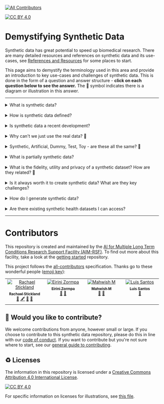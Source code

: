 <!-- ALL-CONTRIBUTORS-BADGE:START - Do not remove or modify this section -->
[![All Contributors](https://img.shields.io/badge/all_contributors-4-orange.svg?style=flat-square)](#contributors)
<!-- ALL-CONTRIBUTORS-BADGE:END -->

[![CC BY 4.0][cc-by-shield]][cc-by]

# Demystifying Synthetic Data 

Synthetic data has great potential to speed up biomedical research. There are many detailed resources and references on synthetic data and its use-cases, see [References and Resources](references-and-resources.md) for some places to start. 

This page aims to demystify the terminology used in this area and provide an introduction to key use-cases and challenges of synthetic data. This is done in the form of a question and answer structure - **click on each question below to see the answer.** The 🎨 symbol indicates there is a diagram or illustration in this answer. 

---

<details>
  <summary>What is synthetic data?</summary>  
  <br />

  > Synthetic data are artificially generated data which replicate original features and patterns of real-world data.
  </details>

<br />

<details>
  <summary>How is synthetic data defined?</summary>  
  <br />

  > There are various definitions of synthetic data. Here are 3 examples:
  > 
  > "Synthetic data is data that has been generated using a purpose-built mathematical model or algorithm, with the aim of solving a (set of) data science task(s)."([Reference 5](references-and-resources.md)) 
  > 
  > "Conceptually, synthetic data are artificial data that mimics the properties of and relationships in real data. The quality of synthetic data depends on the approach taken to synthetic data generation."([Reference 6](references-and-resources.md)) 
  >
  > "Synthetic data are microdata records created to improve data utility while preventing disclosure of confidential respondent information. Synthetic data is created by statistically modelling original data and then using those models to generate new data values that reproduce the original data’s statistical properties …" Source: US Census Bureau, ([Reference 1](references-and-resources.md)) 

  </details>

<br />

<details>
  <summary>Is synthetic data a recent development?</summary>  
  <br />

  > No. Using computer-generated data to solve tasks and generate new data is not a new idea; simulation and modelling approaches have been used for decades in science and technology spaces. However, newer developments relate to the growing application of synthetic data to manage the disclosure risk of sensitive health care data. 
</details>

<br />

<details>
  <summary>Why can't we just use the real data? 🎨 </summary>  
  <br />
  
  > It can be confusing if 'made up' data is used instead of real data. In nearly all situations, the real data is what we should use to make final conclusions and decisions. However, there are points along the research process where it is challenging to use the real data (for example, privacy concerns) and a synthetic version (that matches the real data in some way but is not the real data) may help researchers and other users of this data.
  >
  > Health databases can contain sensitive personal information about a large group of people, making the hosting and sharing of these databases challenging. We do have some good anonymisation approaches to remove the risk of disclosure, however some risk will always remain. Accessing these databases can also cost money.
  > 
  > For these reasons above, and more, scientists working in health-care and biomedical research have sought to overcome some of these privacy concerns by generating synthetic versions of datasets of interest. In theory, the synthetic data should be safer and easier to access, therefore allowing researchers to learn the structure, features and patterns of the real dataset without actually accessing it directly. Easier and earlier access should facilitate promotion of these datasets, training of people and acceleration/refinement of research workflows. 
  > 
  > In the context of AI,  synthetic data that closely match the statistical properties of the real data can be used to train and validate machine learning models; synthetic datasets can be created to be different from the real data in specific ways to address a certain bias in the real data, for example under-sampling of sub-groups within a population.

  <img align="center" width="50%" height="50%" src="illustrations/DataArePeople.jpg" alt=Data Are People>

</details>

<br />

<details>
  <summary>Synthetic, Artificial, Dummy, Test, Toy - are these all the same? 🎨 </summary>  
  <br />
  
  > Many terms are used interchangeably. Synthetic data and Artificial data typically refer to the same concept; often synthetic data is said to be artificially generated. Simulated data or Augmented data are sometimes used in replacement of synthetic data, but can be best thought of as methods used to generate the synthetic data i.e. via simulations and mathematical modelling. The low fidelity space can be less well defined and some people refer to this data as Dummy, Test or Toy data. These three are more likely to be randomly generated data, only matching the structure of the dataset and fewer of its statistical properties. More informal terms such as fake or made-up data are sometimes used.

  <img align="center" width="50%" height="50%" src="illustrations/terminology.png" alt=Terminology>

</details>

<br />

<details>
  <summary>What is partially synthetic data?</summary>  
  <br />

  > Partially synthetic data (sometimes referred to as augmented data) incorporate real-world data. 
  > 
  > Fully synthetic data is created based on patterns learnt from real-world data, but does not use the real-world data directly.
  </details>

<br />


<details>
  <summary>What is the fidelity, utility and privacy of a synthetic dataset? How are they related? 🎨 </summary>  
  <br />
  
  > - Utility is how useful the synthetic dataset is for a specific task or tasks, which will be application-dependent
  > - Fidelity is the degree to which the synthetic dataset matches the statistical properties of the real data. Synthetic data is often categorised by the level of fidelity (low to high).
  > - Privacy is the amount of information the dataset contains about real data. Synthetic data can be created to mitigate disclosure risk (disclosure of confidential data about an individual).

<img align="center" width="50%" height="50%" src="illustrations/synthetic_data_dials.png" alt=synthetic_data_dials>

  > There are many dials/levers that a researcher can change when generating a synthetic dataset. Some of these are utility, fidelity and privacy risk, defined previously. When you change one dial, often another one changes. For instance, in general utility and fidelity change together and privacy risk increases with higher fidelity. However, not always! This is because privacy is dependent on the approach/methodology used to generate the synthetic data. Other important dials are the level of resources you have to generate the synthetic data, and how transparent the methodology of generation is (particularly relevant if explainable AI is used).

  </details>

<br />

<details>
  <summary>Is it always worth it to create synthetic data? What are they key challenges? </summary>  
  <br />

  > - If the effort taken to make a good enough quality synthetic dataset is more than the effort to access anonymised real data, then it is often not worth it. It depends on what the synthetic data will be used for! 
  > - The quality of the real data can determine the quality of the synthetic data, retaining biases and errors.
  > - Though synthetic data is used to address bias and privacy risk it can also introduce these, if not created and used appropriately.
  > - We need to appropriately communicate what synthetic data is and isn't to different audiences, so that it is a trusted and accesible resource.
  > - We need to appropriately adapt data governance: it is not a replacement for real data, and should be easier to access and work with.
  > - Synthetic data has great potential in the context of the use of sensitive personal data in research, however synthetic data is not automatically private. For example, outliers remain hard to represent in a synthetic dataset in a private way, and evaluating the privacy of a model/dataset can be challenging. Privacy is a big topic - see [Reference 5](references-and-resources.md).

  </details>

<br />

  <details>
  <summary>How do I generate synthetic data?</summary>  
  <br />

  > There are multiple approaches to generating a synthetic dataset, see [this guide](synthetic-data-generation.md). Please note, this guide is not regularly updated.
  </details>

  <br />

  <details>
  <summary>Are there existing synthetic health datasets I can access?</summary>  
  <br />

  > Yes! See [this guide](synthetic-datasets-inventory.md). Please note, this guide is not regularly updated.
  </details>
  
---

# Contributors 

This repository is created and maintained by the [AI for Multiple Long Term Conditions Research Support Facility (AIM-RSF)](https://www.turing.ac.uk/research/research-projects/ai-multiple-long-term-conditions-research-support-facility). To find out more about this facility, take a look at the [getting started](https://github.com/aim-rsf/Getting-Started) repository. 

This project follows the [all-contributors](https://github.com/all-contributors/all-contributors) specification. 
Thanks go to these wonderful people ([emoji key](https://allcontributors.org/docs/en/emoji-key)):

<!-- ALL-CONTRIBUTORS-LIST:START - Do not remove or modify this section -->
<!-- prettier-ignore-start -->
<!-- markdownlint-disable -->
<table>
  <tbody>
    <tr>
      <td align="center" valign="top" width="14.28%"><a href="http://linkedin.com/in/rstickland-phd"><img src="https://avatars.githubusercontent.com/u/50215726?v=4?s=100" width="100px;" alt="Rachael Stickland"/><br /><sub><b>Rachael Stickland</b></sub></a><br /><a href="#maintenance-RayStick" title="Maintenance">🚧</a> <a href="#content-RayStick" title="Content">🖋</a> <a href="#ideas-RayStick" title="Ideas, Planning, & Feedback">🤔</a> <a href="https://github.com/aim-rsf/Synthetic-Data/commits?author=RayStick" title="Documentation">📖</a></td>
      <td align="center" valign="top" width="14.28%"><a href="https://github.com/eirini-zormpa"><img src="https://avatars.githubusercontent.com/u/30151074?v=4?s=100" width="100px;" alt="Eirini Zormpa"/><br /><sub><b>Eirini Zormpa</b></sub></a><br /><a href="#ideas-eirini-zormpa" title="Ideas, Planning, & Feedback">🤔</a> <a href="https://github.com/aim-rsf/Synthetic-Data/pulls?q=is%3Apr+reviewed-by%3Aeirini-zormpa" title="Reviewed Pull Requests">👀</a></td>
      <td align="center" valign="top" width="14.28%"><a href="https://github.com/Rainiefantasy"><img src="https://avatars.githubusercontent.com/u/43926907?v=4?s=100" width="100px;" alt="Mahwish M"/><br /><sub><b>Mahwish M</b></sub></a><br /><a href="#ideas-Rainiefantasy" title="Ideas, Planning, & Feedback">🤔</a> <a href="https://github.com/aim-rsf/Synthetic-Data/pulls?q=is%3Apr+reviewed-by%3ARainiefantasy" title="Reviewed Pull Requests">👀</a></td>
      <td align="center" valign="top" width="14.28%"><a href="https://github.com/la-sts"><img src="https://avatars.githubusercontent.com/u/34314067?v=4?s=100" width="100px;" alt="Luis Santos"/><br /><sub><b>Luis Santos</b></sub></a><br /><a href="#ideas-la-sts" title="Ideas, Planning, & Feedback">🤔</a></td>
    </tr>
  </tbody>
</table>

<!-- markdownlint-restore -->
<!-- prettier-ignore-end -->

<!-- ALL-CONTRIBUTORS-LIST:END -->
<!-- prettier-ignore-start -->
<!-- markdownlint-disable -->

<!-- markdownlint-restore -->
<!-- prettier-ignore-end -->

<!-- ALL-CONTRIBUTORS-LIST:END -->

## 🤝 Would you like to contribute? 

We welcome contributions from anyone, however small or large. If you choose to contribute to this synthetic data repository, please do this in line with our [code of conduct](https://github.com/aim-rsf/Getting-Started/blob/main/CODE_OF_CONDUCT.md). If you want to contribute but you're not sure where to start, see our [general guide to contributing](https://github.com/aim-rsf/Getting-Started/blob/main/CONTRIBUTING.md).

## ♻️ Licenses

The information in this repository is licensed under a [Creative Commons Attribution 4.0 International License][cc-by].

[![CC BY 4.0][cc-by-image]][cc-by]

[cc-by]: http://creativecommons.org/licenses/by/4.0/
[cc-by-image]: https://i.creativecommons.org/l/by/4.0/88x31.png
[cc-by-shield]: https://img.shields.io/badge/License-CC%20BY%204.0-lightgrey.svg

For specific information on licenses for illustrations, see [this file](illustrations/README.md).
